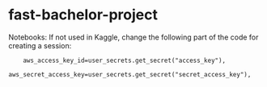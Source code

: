 # fast-bachelor-project

Notebooks:
    If not used in Kaggle, change the following part of the code for creating a session:
      
        aws_access_key_id=user_secrets.get_secret("access_key"),
        aws_secret_access_key=user_secrets.get_secret("secret_access_key"),
       
    